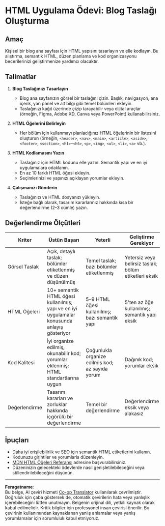 <!--
CO_OP_TRANSLATOR_METADATA:
{
  "original_hash": "5a764667bbe82aa72ac0a67f4c97ff4a",
  "translation_date": "2025-10-03T09:44:56+00:00",
  "source_file": "3-terrarium/1-intro-to-html/assignment.md",
  "language_code": "tr"
}
-->
# HTML Uygulama Ödevi: Blog Taslağı Oluşturma

## Amaç

Kişisel bir blog ana sayfası için HTML yapısını tasarlayın ve elle kodlayın. Bu alıştırma, semantik HTML, düzen planlama ve kod organizasyonu becerilerinizi geliştirmenize yardımcı olacaktır.

## Talimatlar

1. **Blog Taslağınızı Tasarlayın**
   - Blog ana sayfanızın görsel bir taslağını çizin. Başlık, navigasyon, ana içerik, yan panel ve alt bilgi gibi temel bölümleri ekleyin.
   - Taslağınızı kağıt üzerinde çizip tarayabilir veya dijital araçlar (örneğin, Figma, Adobe XD, Canva veya PowerPoint) kullanabilirsiniz.

2. **HTML Öğelerini Belirleyin**
   - Her bölüm için kullanmayı planladığınız HTML öğelerinin bir listesini oluşturun (örneğin, `<header>`, `<nav>`, `<main>`, `<article>`, `<aside>`, `<footer>`, `<section>`, `<h1>`–`<h6>`, `<p>`, `<img>`, `<ul>`, `<li>`, `<a>` vb.).

3. **HTML Kodlamasını Yazın**
   - Taslağınız için HTML kodunu elle yazın. Semantik yapı ve en iyi uygulamalara odaklanın.
   - En az 10 farklı HTML öğesi ekleyin.
   - Seçimlerinizi ve yapınızı açıklayan yorumlar ekleyin.

4. **Çalışmanızı Gönderin**
   - Taslağınızı ve HTML dosyanızı yükleyin.
   - İsteğe bağlı olarak, tasarım kararlarınız hakkında kısa bir değerlendirme (2–3 cümle) yazın.

## Değerlendirme Ölçütleri

| Kriter           | Üstün Başarı                                                                               | Yeterli                                                                         | Geliştirme Gerekiyor                                                            |
|------------------|--------------------------------------------------------------------------------------------|----------------------------------------------------------------------------------|---------------------------------------------------------------------------------|
| Görsel Taslak    | Açık, detaylı taslak; bölümler etiketlenmiş ve düzen düşünülmüş                             | Temel taslak; bazı bölümler etiketlenmiş                                         | Yetersiz veya belirsiz taslak; bölüm etiketleri eksik                            |
| HTML Öğeleri     | 10+ semantik HTML öğesi kullanılmış; yapı ve en iyi uygulamalar konusunda anlayış gösteriyor | 5–9 HTML öğesi kullanılmış; bazı semantik yapı                                   | 5'ten az öğe kullanılmış; semantik yapı eksik                                   |
| Kod Kalitesi     | İyi organize edilmiş, okunabilir kod; yorumlar eklenmiş; HTML standartlarına uygun          | Çoğunlukla organize edilmiş kod; az sayıda yorum                                 | Dağınık kod; yorumlar eksik                                                     |
| Değerlendirme    | Tasarım kararları ve zorluklar hakkında içgörülü bir değerlendirme                          | Temel bir değerlendirme                                                         | Değerlendirme eksik veya alakasız                                               |

## İpuçları

- Daha iyi erişilebilirlik ve SEO için semantik HTML etiketlerini kullanın.
- Kodunuzu girintiler ve yorumlarla düzenleyin.
- [MDN HTML Öğeleri Referansı](https://developer.mozilla.org/en-US/docs/Web/HTML/Element) adresine başvurabilirsiniz.
- Düzeninizin gelecekteki ödevlerde nasıl genişletilebileceğini veya stillendirilebileceğini düşünün.

---

**Feragatname**:  
Bu belge, AI çeviri hizmeti [Co-op Translator](https://github.com/Azure/co-op-translator) kullanılarak çevrilmiştir. Doğruluk için çaba göstersek de, otomatik çevirilerin hata veya yanlışlık içerebileceğini lütfen unutmayın. Belgenin orijinal dili, yetkili kaynak olarak kabul edilmelidir. Kritik bilgiler için profesyonel insan çevirisi önerilir. Bu çevirinin kullanımından kaynaklanan yanlış anlamalar veya yanlış yorumlamalar için sorumluluk kabul etmiyoruz.